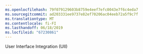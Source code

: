```yaml
---
ms.openlocfilehash: 79f079129603b8759e4eef7efc0043e7f6c4eda7
ms.sourcegitcommit: ad203331ee9737e82ef70206ac04eeb72a5f9c7f
ms.translationtype: MT
ms.contentlocale: fi-FI
ms.lasthandoff: 06/18/2019
ms.locfileid: "67230861"
---
```

User Interface Integration (UII)